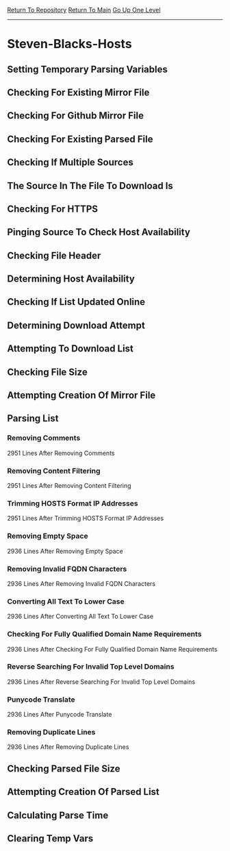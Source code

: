 [Return To Repository](https://github.com/deathbybandaid/piholeparser/)
[Return To Main](https://github.com/deathbybandaid/piholeparser/blob/master/RecentRunLogs/Mainlog.md)
[Go Up One Level](https://github.com/deathbybandaid/piholeparser/blob/master/RecentRunLogs/TopLevelScripts/30-Processing-External-Blacklists.md)
____________________________________
# Steven-Blacks-Hosts
## Setting Temporary Parsing Variables
## Checking For Existing Mirror File
## Checking For Github Mirror File
## Checking For Existing Parsed File
## Checking If Multiple Sources
## The Source In The File To Download Is
## Checking For HTTPS
## Pinging Source To Check Host Availability
## Checking File Header
## Determining Host Availability
## Checking If List Updated Online
## Determining Download Attempt
## Attempting To Download List
## Checking File Size
## Attempting Creation Of Mirror File
## Parsing List
### Removing Comments
2951 Lines After Removing Comments
### Removing Content Filtering
2951 Lines After Removing Content Filtering
### Trimming HOSTS Format IP Addresses
2951 Lines After Trimming HOSTS Format IP Addresses
### Removing Empty Space
2936 Lines After Removing Empty Space
### Removing Invalid FQDN Characters
2936 Lines After Removing Invalid FQDN Characters
### Converting All Text To Lower Case
2936 Lines After Converting All Text To Lower Case
### Checking For Fully Qualified Domain Name Requirements
2936 Lines After Checking For Fully Qualified Domain Name Requirements
### Reverse Searching For Invalid Top Level Domains
2936 Lines After Reverse Searching For Invalid Top Level Domains
### Punycode Translate
2936 Lines After Punycode Translate
### Removing Duplicate Lines
2936 Lines After Removing Duplicate Lines
## Checking Parsed File Size
## Attempting Creation Of Parsed List
## Calculating Parse Time
## Clearing Temp Vars
